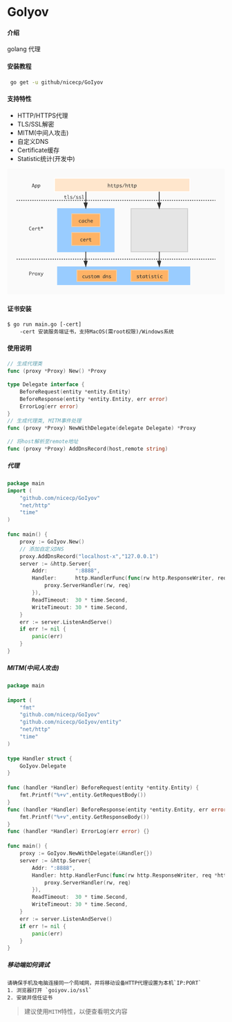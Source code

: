 # GoIyov

#### 介绍
golang 代理


#### 安装教程
```bash
 go get -u github/nicecp/GoIyov
```

#### 支持特性
* HTTP/HTTPS代理
* TLS/SSL解密
* MITM(中间人攻击)
* 自定义DNS
* Certificate缓存
* Statistic统计(开发中)

![软件结构图](docs/GoIyov.jpg)

#### 证书安装
```
$ go run main.go [-cert]
    -cert 安装服务端证书，支持MacOS(需root权限)/Windows系统
```

#### 使用说明
```go
// 生成代理类
func (proxy *Proxy) New() *Proxy
```
```go
type Delegate interface {
	BeforeRequest(entity *entity.Entity)
	BeforeResponse(entity *entity.Entity, err error)
	ErrorLog(err error)
}
// 生成代理类, MITM事件处理
func (proxy *Proxy) NewWithDelegate(delegate Delegate) *Proxy
```
```go
// 将host解析至remote地址
func (proxy *Proxy) AddDnsRecord(host,remote string)
```

##### 代理
```go
package main
import (
	"github.com/nicecp/GoIyov"
	"net/http"
	"time"
)

func main() {
	proxy := GoIyov.New()
	// 添加自定义DNS
	proxy.AddDnsRecord("localhost-x","127.0.0.1")
	server := &http.Server{
		Addr:         ":8888",
		Handler:	  http.HandlerFunc(func(rw http.ResponseWriter, req *http.Request) {
			proxy.ServerHandler(rw, req)
		}),
		ReadTimeout:  30 * time.Second,
		WriteTimeout: 30 * time.Second,
	}
	err := server.ListenAndServe()
	if err != nil {
		panic(err)
	}
}
```
##### MITM(中间人攻击)
```go
package main

import (
	"fmt"
	"github.com/nicecp/GoIyov"
	"github.com/nicecp/GoIyov/entity"
	"net/http"
	"time"
)

type Handler struct {
	GoIyov.Delegate
}

func (handler *Handler) BeforeRequest(entity *entity.Entity) {
	fmt.Printf("%+v",entity.GetRequestBody())
}
func (handler *Handler) BeforeResponse(entity *entity.Entity, err error) {
	fmt.Printf("%+v",entity.GetResponseBody())
}
func (handler *Handler) ErrorLog(err error) {}

func main() {
	proxy := GoIyov.NewWithDelegate(&Handler{})
	server := &http.Server{
		Addr: ":8888",
		Handler: http.HandlerFunc(func(rw http.ResponseWriter, req *http.Request) {
			proxy.ServerHandler(rw, req)
		}),
		ReadTimeout:  30 * time.Second,
		WriteTimeout: 30 * time.Second,
	}
	err := server.ListenAndServe()
	if err != nil {
		panic(err)
	}
}
```
##### 移动端如何调试
```
请确保手机及电脑连接同一个局域网，并将移动设备HTTP代理设置为本机`IP:PORT`
1. 浏览器打开 `goiyov.io/ssl`
2. 安装并信任证书
```
> 建议使用`MITM`特性，以便查看明文内容
